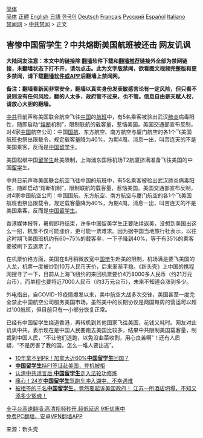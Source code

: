  <!-- 面包屑导航 --> <div class="breadcrumb"><!-- GTranslate: https://gtranslate.io/ -->  <div class="switcher notranslate">  <div class="selected">  <a href="#" onclick="return false;"> 简体</a>  </div>  <div class="option">  <a href="https://www.bannedbook.org" onclick="doGTranslate('zh-CN|zh-CN');jQuery('div.switcher div.selected a').html(jQuery(this).html());return false;" title="简体中文" class="nturl selected"> 简体</a>  <a href="https://www.bannedbook.org/zh-tw/" onclick="doGTranslate('zh-CN|zh-TW');jQuery('div.switcher div.selected a').html(jQuery(this).html());return false;" title="繁體中文" class="nturl"> 正體</a>  <a href="https://www.bannedbook.org/en/" onclick="doGTranslate('zh-CN|en');jQuery('div.switcher div.selected a').html(jQuery(this).html());return false;" title="English" class="nturl"> English</a>  <a href="https://www.bannedbook.org/ja/" onclick="doGTranslate('zh-CN|ja');jQuery('div.switcher div.selected a').html(jQuery(this).html());return false;" title="日本語" class="nturl"> 日語</a>  <a href="https://www.bannedbook.org/ko/" onclick="doGTranslate('zh-CN|ko');jQuery('div.switcher div.selected a').html(jQuery(this).html());return false;" title="한국어" class="nturl"> 한국어</a>  <a href="https://www.bannedbook.org/de/" onclick="doGTranslate('zh-CN|de');jQuery('div.switcher div.selected a').html(jQuery(this).html());return false;" title="Deutsch" class="nturl"> Deutsch</a>  <a href="https://www.bannedbook.org/fr/" onclick="doGTranslate('zh-CN|fr');jQuery('div.switcher div.selected a').html(jQuery(this).html());return false;" title="Français" class="nturl"> Français</a>  <a href="https://www.bannedbook.org/ru/" onclick="doGTranslate('zh-CN|ru');jQuery('div.switcher div.selected a').html(jQuery(this).html());return false;" title="Русский" class="nturl"> Русский</a>  <a href="https://www.bannedbook.org/es/" onclick="doGTranslate('zh-CN|es');jQuery('div.switcher div.selected a').html(jQuery(this).html());return false;" title="Español" class="nturl"> Español</a>  <a href="https://www.bannedbook.org/it/" onclick="doGTranslate('zh-CN|it');jQuery('div.switcher div.selected a').html(jQuery(this).html());return false;" title="Italiano" class="nturl"> Italiano</a>  </div>  </div>      <div class='breadcrumb-sub'><!-- Breadcrumb NavXT 6.3.0 --> <a href="https://www.bannedbook.org/" class="home">禁闻网</a> &gt; <a href="https://www.bannedbook.org/bnews/cbnews/" class="category">中共禁闻</a> &gt; 正文</div></div><h2>害惨中国留学生？中共熔断美国航班被还击 网友讥讽</h2> <p class="notice"><b>大陆网友注意：本文中的链接除 <a href="https://github.com/bannedbook/fanqiang" >翻墙</a>软件下载和<a href="https://github.com/killgcd/justmysocks/blob/master/README.md">翻墙推荐</a>链接外全部为禁网链接，未翻墙状态下打不开，请勿点击。此为文字版禁闻，欲看图文视频完整版和更多禁闻，请下载<a href="https://github.com/bannedbook/fanqiang">翻墙软件或APP</a>后翻墙上禁闻网。</p><p>备注：翻墙看新闻非常安全，翻墙以真实身份发表敏感言论有一定风险，但只看不说则没有任何风险，翻的人太多，政府管不过来，也不管。信息自由是天赋人权，请放心大胆的翻墙。</b></p>  <div class="entry"> <p id="summary"><a href="https://www.bannedbook.org/bnews/tag/%e4%b8%ad%e5%85%b1/" class="st_tag internal_tag" rel="tag" title="标签 中共 下的日志">中共</a>日前声称美国联合航空飞往<span class='wp_keywordlink_affiliate'><a href="https://www.bannedbook.org/" title="中国" target="_blank">中国</a></span>的<a href="https://www.bannedbook.org/bnews/tag/%e8%88%aa%e7%8f%ad/" class="st_tag internal_tag" rel="tag" title="标签 航班 下的日志">航班</a>中，有5名乘客被验出武汉<a href="https://www.bannedbook.org/bnews/tag/%e8%82%ba%e7%82%8e/" class="st_tag internal_tag" rel="tag" title="标签 肺炎 下的日志">肺炎</a>病毒阳性，随即启动“<a href="https://www.bannedbook.org/bnews/tag/%E7%86%94%E6%96%AD/" class="st_tag internal_tag" rel="tag" title="标签 熔断 下的日志">熔断</a>机制”，限制联航的载客量，惹恼美国。美国交通部宣布反制，对4家<a href="https://www.bannedbook.org/bnews/tag/%E4%B8%AD%E5%9B%BD/" class="st_tag internal_tag" rel="tag" title="标签 中国 下的日志">中国</a>航空公司：中国<a href="https://www.bannedbook.org/bnews/tag/%e5%9b%bd%e8%88%aa/" class="st_tag internal_tag" rel="tag" title="标签 国航 下的日志">国航</a>、东方航空、南方航空与厦门航空的各1个飞美国航班也祭出限载令，规定载客量降为40%，为期4周。消息一出，叫苦连天的不是美国乘客，反而是<a href="https://www.bannedbook.org/bnews/tag/%E4%B8%AD%E5%9B%BD%E7%95%99%E5%AD%A6/" class="st_tag internal_tag" rel="tag" title="标签 中国留学 下的日志">中国留学</a>生。</p> <p id="conimg">美国松绑中国<a href="https://www.bannedbook.org/bnews/tag/%e7%95%99%e5%ad%a6%e7%94%9f/" class="st_tag internal_tag" rel="tag" title="标签 留学生 下的日志">留学生</a>赴美限制，上海浦东国际机场T2航厦挤满准备飞往美国的中国<a href="https://www.bannedbook.org/bnews/tag/%E7%95%99%E5%AD%A6/" class="st_tag internal_tag" rel="tag" title="标签 留学 下的日志">留学</a>生。</p>  <p>中共日前声称美国联合航空飞往中国的航班中，有5名乘客被验出武汉肺炎病毒阳性，随即启动“熔断机制”，限制联航的载客量，惹恼美国。美国交通部宣布反制，对4家中国航空公司：中国国航、东方航空、南方航空与厦门航空的各1个飞美国航班也祭出限载令，规定载客量降为40%，为期4周。消息一出，叫苦连天的不是美国乘客，反而是<a href="https://www.bannedbook.org/bnews/tag/%e4%b8%ad%e5%9b%bd%e7%95%99%e5%ad%a6%e7%94%9f/" class="st_tag internal_tag" rel="tag" title="标签 中国留学生 下的日志">中国留学生</a>。</p> <p>香港媒体报导，暑假即将结束，许多中国留美学生正要陆续返美，没想到美国出这么一招，机票不仅可能涨价，更可能一票难求。因为据中国当地旅行社表示，以往这时期飞美国班机约有60~75%的载客率，一下子降到40%，等于有35%的乘客要被刷下去退票了。</p>  <p>在机票价格方面，美国在8月稍微放宽中<span class='wp_keywordlink'><a href="https://www.bannedbook.org/forum24/" title="国学传统文化禁书" target="_blank">国学</a></span>生赴美的限制，机场满是要飞美国的人龙，机票一度被炒到10万人民币天价，后来渐渐平稳。《新头壳》上中国的携程网搜寻了一下，目前从上海飞纽约的来回机票要价4万8000多人民币（约21万元台币），而单程也要将近7000人民币（约3万元台币），未来不知道会涨到多少。</p> <p>外电指出，自COVID-19疫情爆发以来，美中航空大战多次交锋，美国甚至一度完全禁止中国航空公司服务美国市场。虽然美中的长期协议是两国每周的营运可以超过100航班，但目前只有一小部分恢复正常。</p>  <p>已经有中国留学生绕道香港，再转机到其他国家飞往美国，花钱又耗时。网友对此讥讽中共，表示现在是中国人民要跑去美国比较多，结果中共限制美国载客量，制裁到中国人民，“不让他们逃跑，以免没韭菜收割，用心良苦啊”！还有人质疑，“不是厉害了我的国，怎么一堆人要出逃”。</p> <ul class='op-related-articles' title='相关阅读'> <li><a href='https://www.bannedbook.org/bnews/lifebaike/20210729/1596282.html' target='_blank'>10年拿不到PR！加拿大近60%<b>中国留学生</b>回国？</a></li> <li><a href='https://www.bannedbook.org/bnews/cbnews/20210727/1594784.html' target='_blank'><b>中国留学生</b>持F1签证赴美国，登机被拒</a></li> <li><a href='https://www.bannedbook.org/bnews/cnnews/20210725/1593956.html' target='_blank'>认清中共谎言后 <b>中国留学生</b>走入法轮功修炼</a></li> <li><a href='https://www.bannedbook.org/bnews/cnnews/20210722/1591918.html' target='_blank'>痛心！24岁<b>中国留学生</b>驾跑车冲入湖中，不幸遇难</a></li> <li><a href='https://www.bannedbook.org/bnews/bannedvideo/20210713/1585870.html' target='_blank'>被拒签的千名<b>中国留学生</b>，竟然要起诉美国政府！        江苏一所酒店坍塌，不知又添多少冤魂！</a></li> </ul> <p class="texttj"> <a href="https://github.com/bannedbook/fanqiang/wiki/V2ray%E6%9C%BA%E5%9C%BA" target="_blank">全平台高速翻墙:高清视频秒开,超低延迟,9折优惠中</a><br/> <a href="https://github.com/bannedbook/fanqiang/wiki/%E7%A6%81%E9%97%BB%E7%BD%91%E5%AE%89%E5%8D%93%E7%BF%BB%E5%A2%99%E6%96%B0%E9%97%BBAPP" target="_blank">免费PC翻墙、安卓VPN翻墙APP</a></p> <p> 来源：新头壳 </p><a name='sharetosocial'></a>  <div style="margin-bottom:5px;padding-bottom:5px;clear:both"> <div id="archive-pix-1" class="banner-ads"> <!-- AuctionX Display platform tag START --> <div id="26318x728x90x621x_ADSLOT2" clicktrack="%%CLICK_URL_ESC%%"></div> <!-- AuctionX Display platform tag END --> </div> <div id="archive-pix-2" class="banner-ads"> <!-- AuctionX Display platform tag START --> <div id="26315x300x250x621x_ADSLOT2" clicktrack="%%CLICK_URL_ESC%%"></div> <!-- AuctionX Display platform tag END --> </div> </div>  <div id="archive-pix-1" class="banner-ads"> <!-- AuctionX Display platform tag START --> <div id="26318x728x90x621x_ADSLOT3" clicktrack="%%CLICK_URL_ESC%%"></div> <!-- AuctionX Display platform tag END --> </div> </div><!--END ENTRY--> 